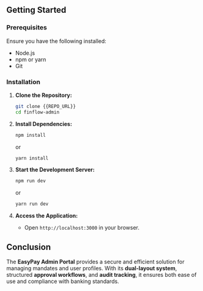 ## Getting Started

### Prerequisites
Ensure you have the following installed:
- Node.js
- npm or yarn
- Git

### Installation
1. **Clone the Repository:**
   ```sh
   git clone {{REPO_URL}}
   cd finflow-admin
   ```

2. **Install Dependencies:**
   ```sh
   npm install
   ```
   or
   ```sh
   yarn install
   ```

3. **Start the Development Server:**
   ```sh
   npm run dev
   ```
   or
   ```sh
   yarn run dev
   ```

4. **Access the Application:**
   - Open `http://localhost:3000` in your browser.

## Conclusion

The **EasyPay Admin Portal** provides a secure and efficient solution for managing mandates and user profiles. With its **dual-layout system**, structured **approval workflows**, and **audit tracking**, it ensures both ease of use and compliance with banking standards.

